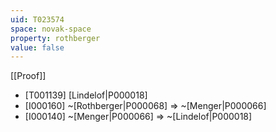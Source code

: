 ```yaml
---
uid: T023574
space: novak-space
property: rothberger
value: false
---
```

[[Proof]]

* [T001139] [Lindelof|P000018]
* [I000160] ~[Rothberger|P000068] => ~[Menger|P000066]
* [I000140] ~[Menger|P000066] => ~[Lindelof|P000018]


